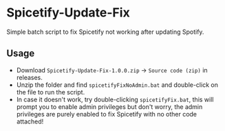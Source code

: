 # Spicetify-Update-Fix
Simple batch script to fix Spicetify not working after updating Spotify.

## Usage
- Download ```Spicetify-Update-Fix-1.0.0.zip``` -> ```Source code (zip)``` in releases.
- Unzip the folder and find ```spicetifyFixNoAdmin.bat```  and double-click on the file to run the script.
- In case it doesn't work, try double-clicking ```spicetifyFix.bat```, this will prompt you to enable admin privileges but don't worry, the admin privileges are purely enabled to fix Spicetify with no other code attached!
